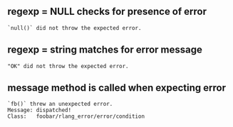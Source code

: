 ## regexp = NULL checks for presence of error

    `null()` did not throw the expected error.

## regexp = string matches for error message

    "OK" did not throw the expected error.

## message method is called when expecting error

    `fb()` threw an unexpected error.
    Message: dispatched!
    Class:   foobar/rlang_error/error/condition


